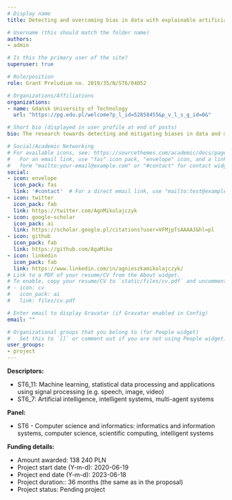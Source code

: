 ```yaml
---
# Display name
title: Detecting and overcoming bias in data with explainable artificial intelligence

# Username (this should match the folder name)
authors:
- admin

# Is this the primary user of the site?
superuser: true

# Role/position
role: Grant Preludium no. 2019/35/N/ST6/04052

# Organizations/Affiliations
organizations:
- name: Gdańsk University of Technology
  url: "https://pg.edu.pl/welcome?p_l_id=52858455&p_v_l_s_g_id=0&"

# Short bio (displayed in user profile at end of posts)
bio: The research towards detecting and mitigating biases in data and models. 

# Social/Academic Networking
# For available icons, see: https://sourcethemes.com/academic/docs/page-builder/#icons
#   For an email link, use "fas" icon pack, "envelope" icon, and a link in the
#   form "mailto:your-email@example.com" or "#contact" for contact widget.
social:
- icon: envelope
  icon_pack: fas
  link: '#contact'  # For a direct email link, use "mailto:test@example.org".
- icon: twitter
  icon_pack: fab
  link: https://twitter.com/AgnMikolajczyk
- icon: google-scholar
  icon_pack: ai
  link: https://scholar.google.pl/citations?user=VFMjpTsAAAAJ&hl=pl
- icon: github
  icon_pack: fab
  link: https://github.com/AgaMiko
- icon: linkedin
  icon_pack: fab
  link: https://www.linkedin.com/in/agnieszkamikolajczyk/
# Link to a PDF of your resume/CV from the About widget.
# To enable, copy your resume/CV to `static/files/cv.pdf` and uncomment the lines below.
# - icon: cv
#   icon_pack: ai
#   link: files/cv.pdf

# Enter email to display Gravatar (if Gravatar enabled in Config)
email: ""

# Organizational groups that you belong to (for People widget)
#   Set this to `[]` or comment out if you are not using People widget.
user_groups:
- project
---
```


**Descriptors:**

* ST6_11: Machine learning, statistical data processing and applications using signal processing (e.g. speech, image, video)
* ST6_7: Artificial intelligence, intelligent systems, multi-agent systems

**Panel:**

* ST6 - Computer science and informatics: informatics and information systems, computer science, scientific computing, intelligent systems

**Funding details:**

* Amount awarded: 138 240 PLN
* Project start date (Y-m-d): 2020-06-19
* Project end date (Y-m-d): 2023-06-18
* Project duration:: 36 months (the same as in the proposal)
* Project status: Pending project


